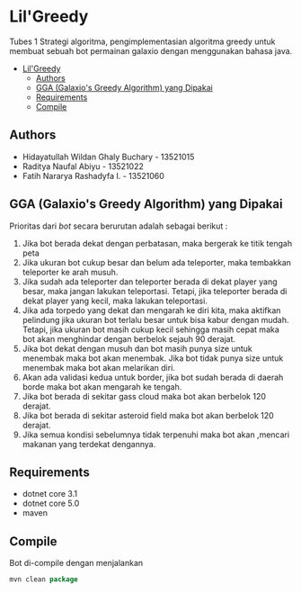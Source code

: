 # Lil'Greedy
Tubes 1 Strategi algoritma, pengimplementasian algoritma greedy untuk membuat sebuah bot permainan galaxio dengan menggunakan bahasa java.


  
- [Lil'Greedy](#lilgreedy)
  - [Authors](#authors)
  - [GGA (Galaxio's Greedy Algorithm) yang Dipakai](#gga-galaxios-greedy-algorithm-yang-dipakai)
  - [Requirements](#requirements)
  - [Compile](#compile)

## Authors

- Hidayatullah Wildan Ghaly Buchary - 13521015
- Raditya Naufal Abiyu - 13521022
- Fatih Nararya Rashadyfa I. - 13521060

## GGA (Galaxio's Greedy Algorithm) yang Dipakai

Prioritas dari _bot_ secara berurutan adalah sebagai berikut :

1. Jika bot berada dekat dengan perbatasan, maka bergerak ke titik tengah peta
2. Jika ukuran bot cukup besar dan belum ada teleporter, maka tembakkan teleporter ke arah musuh.
3. Jika sudah ada teleporter dan teleporter berada di dekat player yang besar, maka jangan lakukan teleportasi. Tetapi, jika teleporter berada di dekat player yang kecil, maka lakukan teleportasi.
4. Jika ada torpedo yang dekat dan mengarah ke diri kita, maka aktifkan pelindung jika ukuran bot terlalu besar untuk bisa kabur dengan mudah. Tetapi, jika ukuran bot masih cukup kecil sehingga masih cepat maka bot akan menghindar dengan berbelok sejauh 90 derajat.
5. Jika bot dekat dengan musuh dan bot masih punya size untuk menembak maka bot akan menembak. Jika bot tidak punya size untuk menembak maka bot akan melarikan diri.
6. Akan ada validasi kedua untuk border, jika bot sudah berada di daerah borde maka bot akan mengarah ke tengah.
7. Jika bot berada di sekitar gass cloud maka bot akan berbelok 120 derajat.
8. Jika bot berada di sekitar asteroid field maka bot akan berbelok 120 derajat.
9. Jika semua kondisi sebelumnya tidak terpenuhi maka bot akan ,mencari makanan yang terdekat dengannya.

## Requirements

- dotnet core 3.1
- dotnet core 5.0
- maven

## Compile

Bot di-compile dengan menjalankan

``` java
mvn clean package
```
